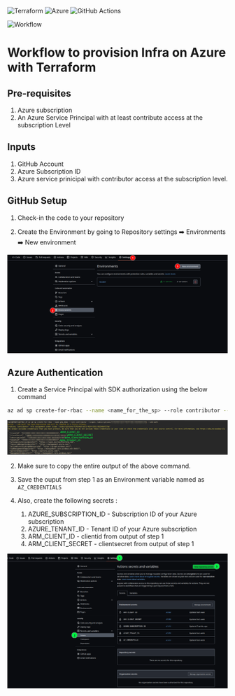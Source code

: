   ![Terraform](https://img.shields.io/badge/terraform-%235835CC.svg?style=for-the-badge&logo=terraform&logoColor=white) ![Azure](https://img.shields.io/badge/azure-%230072C6.svg?style=for-the-badge&logo=microsoftazure&logoColor=white)
 ![GitHub Actions](https://img.shields.io/badge/github%20actions-%232671E5.svg?style=for-the-badge&logo=githubactions&logoColor=white)

![Workflow](https://github.com/superiorops/infra_as_code/actions/workflows/pipeline.yaml/badge.svg)

# Workflow to provision Infra on Azure with Terraform


## Pre-requisites

1. Azure subscription
2. An Azure Service Principal with at least contribute access at the subscription Level


## Inputs

1. GitHub Account
2. Azure Subscription ID
3. Azure service prinicipal with contributor access at the subscription level.


## GitHub Setup

1. Check-in the code to your repository

2. Create the Environment by going to Repository settings :arrow_right:  Environments :arrow_right: New environment

![GitHub Environment](.imgs/github_env.png?raw=true "Add Environment")


## Azure Authentication

1. Create a Service Principal with SDK authorization using the below command

```bash
az ad sp create-for-rbac --name <name_for_the_sp> --role contributor --scopes /subscriptions/<subscription_id>  --sdk-auth
```

![Create Service Principal](.imgs/create_az_sp.png?raw=true "Create Service Principal")


2. Make sure to copy the entire output of the above command.

3. Save the ouput from step 1 as an Environment variable named as `AZ_CREDENTIALS`

4. Also, create the following secrets :
    1. AZURE_SUBSCRIPTION_ID  - Subscription ID of your Azure subscription
    2. AZURE_TENANT_ID        - Tenant ID of your Azure subscription
    3. ARM_CLIENT_ID          - clientid from  output of step 1
    4. ARM_CLIENT_SECRET      - clientsecret from  output of step 1



![github secrets](.imgs/github_repo_secrets.png?raw=true "Create GitHub Secrets")













